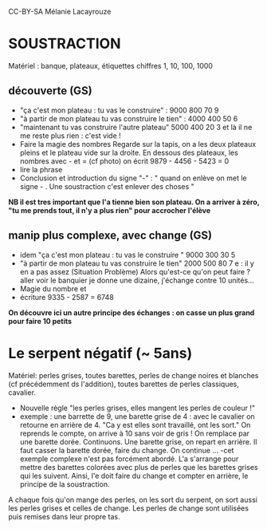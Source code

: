 <!--

---
title: Soustraction 5-8 ans
description: Cours Montessori soustraction 5-8 ans
image_url: 
licence: CC-BY-SA
---

-->

CC-BY-SA Mélanie Lacayrouze

# SOUSTRACTION 

Matériel : banque, plateaux, étiquettes chiffres 1, 10, 100, 1000

## découverte (GS)
- "ça c'est mon plateau : tu vas le construire" : 9000 800 70 9
- "à partir de mon plateau tu vas construire le tien" : 4000 400 50 6
- "maintenant tu vas construire l'autre plateau"  5000 400 20 3
et là il ne me reste plus rien : c'est vide !
- Faire la magie des nombres
Regarde sur la tapis, on a les deux plateaux pleins et le plateau vide sur la droite. En dessous des plateaux, les nombres avec - et = (cf photo)
on écrit 9879 - 4456 - 5423 = 0
- lire la phrase
- Conclusion et introduction du signe "-" : " quand on enlève on met le signe - . Une soustraction c'est enlever des choses "

__NB il est tres important que l'a tienne bien son plateau. On a arriver à zéro, "tu me prends tout, il n'y a plus rien" pour accrocher l'élève__

## manip plus complexe, avec change (GS)
- idem "ça c'est mon plateau : tu vas le construire " 9000 300 30 5
- "à partir de mon plateau tu vas construire le tien"  2000 500 80 7
e : il y en a pas assez (Situation Problème)
Alors qu'est-ce qu'on peut faire ? aller voir le banquier
je donne une dizaine, j'échange contre 10 unités...
- Magie du nombre et 
- écriture
9335 - 2587 = 6748

__On découvre ici un autre principe des échanges : on casse un plus grand pour faire 10 petits__

# Le serpent négatif (~ 5ans)
Matériel: perles grises, toutes barettes, perles de change noires et blanches (cf précédemment ds l'addition), toutes barettes de perles classiques, cavalier.

- Nouvelle règle "les perles grises, elles mangent les perles de couleur !"
- exemple : une barrette de 9, une barette grise de 4 : avec le cavalier on retourne en arrière de 4. "Ca y est elles sont travaillé, ont les sort."
On reprends le compte, on arrive à 10 sans voir de gris ! On remplace par une barette dorée.
Continuons. Une barette grise, on repart en arrière. Il faut casser la barette dorée, faire du change.  On continue ...
-cet exemple complexe n'est pas forcément abordé. L'a s'arrange pour mettre des barettes colorées avec plus de perles que les barettes grises qui les suivent. Ainsi, l'e doit faire du change et  compter en arrière, le principe de la soustraction.

A chaque fois qu'on mange des perles, on les sort du serpent, on sort aussi les perles grises et celles de change. Les perles de change sont utilisées puis remises dans leur propre tas.
